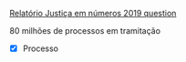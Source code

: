 [Relatório Justiça em números 2019 question](Relat%C3%B3rio%20Justi%C3%A7a%20em%20n%C3%BAmeros%202019%20questions)

80 milhões de processos em tramitação

- [x] Processo